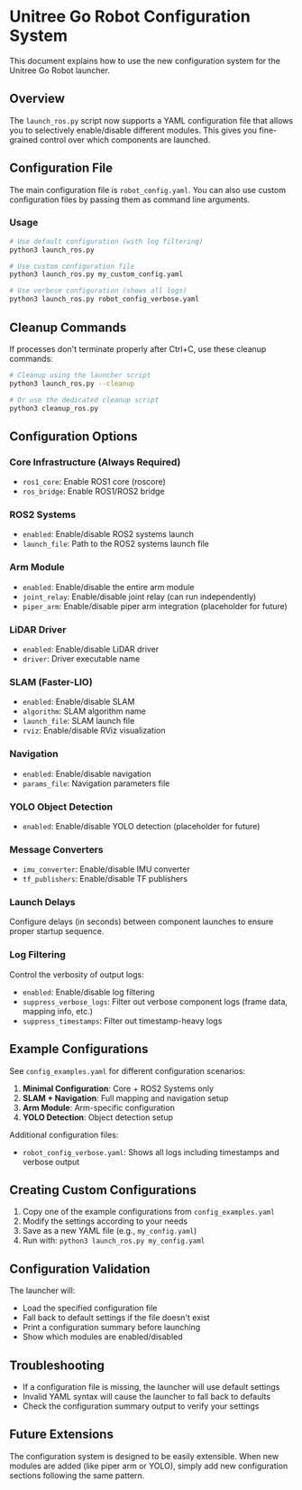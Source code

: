 # Unitree Go Robot Configuration System

This document explains how to use the new configuration system for the Unitree Go Robot launcher.

## Overview

The `launch_ros.py` script now supports a YAML configuration file that allows you to selectively enable/disable different modules. This gives you fine-grained control over which components are launched.

## Configuration File

The main configuration file is `robot_config.yaml`. You can also use custom configuration files by passing them as command line arguments.

### Usage

```bash
# Use default configuration (with log filtering)
python3 launch_ros.py

# Use custom configuration file
python3 launch_ros.py my_custom_config.yaml

# Use verbose configuration (shows all logs)
python3 launch_ros.py robot_config_verbose.yaml
```

## Cleanup Commands

If processes don't terminate properly after Ctrl+C, use these cleanup commands:

```bash
# Cleanup using the launcher script
python3 launch_ros.py --cleanup

# Or use the dedicated cleanup script
python3 cleanup_ros.py
```

## Configuration Options

### Core Infrastructure (Always Required)
- `ros1_core`: Enable ROS1 core (roscore)
- `ros_bridge`: Enable ROS1/ROS2 bridge

### ROS2 Systems
- `enabled`: Enable/disable ROS2 systems launch
- `launch_file`: Path to the ROS2 systems launch file

### Arm Module
- `enabled`: Enable/disable the entire arm module
- `joint_relay`: Enable/disable joint relay (can run independently)
- `piper_arm`: Enable/disable piper arm integration (placeholder for future)

### LiDAR Driver
- `enabled`: Enable/disable LiDAR driver
- `driver`: Driver executable name

### SLAM (Faster-LIO)
- `enabled`: Enable/disable SLAM
- `algorithm`: SLAM algorithm name
- `launch_file`: SLAM launch file
- `rviz`: Enable/disable RViz visualization

### Navigation
- `enabled`: Enable/disable navigation
- `params_file`: Navigation parameters file

### YOLO Object Detection
- `enabled`: Enable/disable YOLO detection (placeholder for future)

### Message Converters
- `imu_converter`: Enable/disable IMU converter
- `tf_publishers`: Enable/disable TF publishers

### Launch Delays
Configure delays (in seconds) between component launches to ensure proper startup sequence.

### Log Filtering
Control the verbosity of output logs:
- `enabled`: Enable/disable log filtering
- `suppress_verbose_logs`: Filter out verbose component logs (frame data, mapping info, etc.)
- `suppress_timestamps`: Filter out timestamp-heavy logs

## Example Configurations

See `config_examples.yaml` for different configuration scenarios:

1. **Minimal Configuration**: Core + ROS2 Systems only
2. **SLAM + Navigation**: Full mapping and navigation setup
3. **Arm Module**: Arm-specific configuration
4. **YOLO Detection**: Object detection setup

Additional configuration files:
- `robot_config_verbose.yaml`: Shows all logs including timestamps and verbose output

## Creating Custom Configurations

1. Copy one of the example configurations from `config_examples.yaml`
2. Modify the settings according to your needs
3. Save as a new YAML file (e.g., `my_config.yaml`)
4. Run with: `python3 launch_ros.py my_config.yaml`

## Configuration Validation

The launcher will:
- Load the specified configuration file
- Fall back to default settings if the file doesn't exist
- Print a configuration summary before launching
- Show which modules are enabled/disabled

## Troubleshooting

- If a configuration file is missing, the launcher will use default settings
- Invalid YAML syntax will cause the launcher to fall back to defaults
- Check the configuration summary output to verify your settings

## Future Extensions

The configuration system is designed to be easily extensible. When new modules are added (like piper arm or YOLO), simply add new configuration sections following the same pattern.
